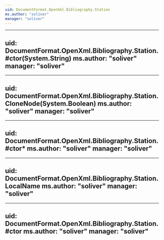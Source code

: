 ```yaml
---
uid: DocumentFormat.OpenXml.Bibliography.Station
ms.author: "soliver"
manager: "soliver"
---
```


---
uid: DocumentFormat.OpenXml.Bibliography.Station.#ctor(System.String)
ms.author: "soliver"
manager: "soliver"
---

---
uid: DocumentFormat.OpenXml.Bibliography.Station.CloneNode(System.Boolean)
ms.author: "soliver"
manager: "soliver"
---

---
uid: DocumentFormat.OpenXml.Bibliography.Station.#ctor*
ms.author: "soliver"
manager: "soliver"
---

---
uid: DocumentFormat.OpenXml.Bibliography.Station.LocalName
ms.author: "soliver"
manager: "soliver"
---

---
uid: DocumentFormat.OpenXml.Bibliography.Station.#ctor
ms.author: "soliver"
manager: "soliver"
---
